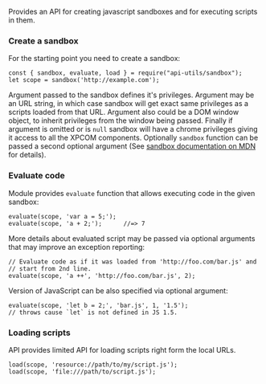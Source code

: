 Provides an API for creating javascript sandboxes and for executing scripts
in them.

### Create a sandbox ###

For the starting point you need to create a sandbox:

    const { sandbox, evaluate, load } = require("api-utils/sandbox");
    let scope = sandbox('http://example.com');

Argument passed to the sandbox defines it's privileges. Argument may be an URL
string, in which case sandbox will get exact same privileges as a scripts
loaded from that URL. Argument also could be a DOM window object, to inherit
privileges from the window being passed. Finally if argument is omitted or is
`null` sandbox will have a chrome privileges giving it access to all the XPCOM
components. Optionally `sandbox` function can be passed a second optional 
argument (See [sandbox documentation on MDN] for details).

### Evaluate code ###

Module provides `evaluate` function that allows executing code in the given
sandbox:

    evaluate(scope, 'var a = 5;');
    evaluate(scope, 'a + 2;');      //=> 7

More details about evaluated script may be passed via optional arguments that
may improve an exception reporting:

    // Evaluate code as if it was loaded from 'http://foo.com/bar.js' and
    // start from 2nd line.
    evaluate(scope, 'a ++', 'http://foo.com/bar.js', 2);

Version of JavaScript can be also specified via optional argument:

    evaluate(scope, 'let b = 2;', 'bar.js', 1, '1.5');
    // throws cause `let` is not defined in JS 1.5.

### Loading scripts ###

API provides limited API for loading scripts right form the local URLs.

    load(scope, 'resource://path/to/my/script.js');
    load(scope, 'file:///path/to/script.js');

[Sandbox documentation on MDN]:https://developer.mozilla.org/en/Components.utils.Sandbox#Optional_parameter
